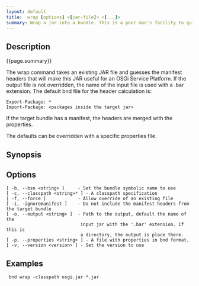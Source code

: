 ```yaml
---
layout: default
title:  wrap [options] <[jar-file]> <[...]> 
summary: Wrap a jar into a bundle. This is a poor man's facility to quickly turn a non-OSGi JAR into an OSGi bundle. It is usually better to write a bnd file and use the bnd <file>.bnd command because that has greater control. Even better is to wrap in bndtools.
---
```


## Description

{{page.summary}}

The wrap command takes an existing JAR file and guesses the manifest headers that will make this JAR useful for an OSGi Service Platform. If the output file is not overridden, the name of the input file is used with a .bar extension. The default bnd file for the header calculation is:

    Export-Package: * 
    Import-Package: <packages inside the target jar>

If the target bundle has a manifest, the headers are merged with the properties.

The defaults can be overridden with a specific properties file.

## Synopsis

## Options

    [ -b, --bsn <string> ]     - Set the bundle symbolic name to use
    [ -c, --classpath <string>* ] - A classpath specification
    [ -f, --force ]            - Allow override of an existing file
    [ -i, -ignoremanifest ]    - Do not include the manifest headers from the target bundle
    [ -o, --output <string> ]  - Path to the output, default the name of the
                                input jar with the '.bar' extension. If this is
                                a directory, the output is place there.
    [ -p, --properties <string> ] - A file with properties in bnd format.
    [ -v, --version <version> ] - Set the version to use

## Examples
` bnd wrap -classpath osgi.jar *.jar`
